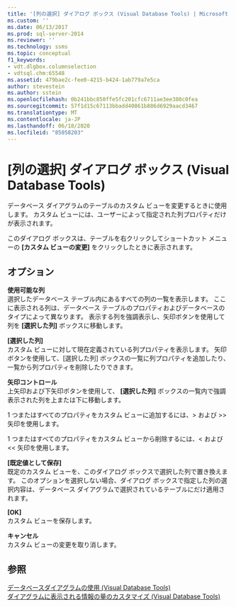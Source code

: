 ```yaml
---
title: '[列の選択] ダイアログ ボックス (Visual Database Tools) | Microsoft Docs'
ms.custom: ''
ms.date: 06/13/2017
ms.prod: sql-server-2014
ms.reviewer: ''
ms.technology: ssms
ms.topic: conceptual
f1_keywords:
- vdt.dlgbox.columnselection
- vdtsql.chm:65548
ms.assetid: 479bae2c-fee0-4215-b424-1ab779a7e5ca
author: stevestein
ms.author: sstein
ms.openlocfilehash: 0b241bbc850ffe5fc201cfc6711ae3ee380c0fea
ms.sourcegitcommit: 57f1d15c67113bbadd40861b886d6929aacd3467
ms.translationtype: MT
ms.contentlocale: ja-JP
ms.lasthandoff: 06/18/2020
ms.locfileid: "85058203"
---
```

# <a name="column-selection-dialog-box-visual-database-tools"></a>[列の選択] ダイアログ ボックス (Visual Database Tools)
  データベース ダイアグラムのテーブルのカスタム ビューを変更するときに使用します。 カスタム ビューには、ユーザーによって指定された列プロパティだけが表示されます。  
  
 このダイアログ ボックスは、テーブルを右クリックしてショートカット メニューの **[カスタム ビューの変更]** をクリックしたときに表示されます。  
  
## <a name="options"></a>オプション  
 **使用可能な列**  
 選択したデータベース テーブル内にあるすべての列の一覧を表示します。 ここに表示される列は、データベース テーブルのプロパティおよびデータベースのタイプによって異なります。 表示する列を強調表示し、矢印ボタンを使用して列を **[選択した列]** ボックスに移動します。  
  
 **[選択した列]**  
 カスタム ビューに対して現在定義されている列プロパティを表示します。 矢印ボタンを使用して、[選択した列] ボックスの一覧に列プロパティを追加したり、一覧から列プロパティを削除したりできます。  
  
 **矢印コントロール**  
 上矢印および下矢印ボタンを使用して、 **[選択した列]** ボックスの一覧内で強調表示された列を上または下に移動します。  
  
 1 つまたはすべてのプロパティをカスタム ビューに追加するには、> および >> 矢印を使用します。  
  
 1 つまたはすべてのプロパティをカスタム ビューから削除するには、< および << 矢印を使用します。  
  
 **[既定値として保存]**  
 既定のカスタム ビューを、このダイアログ ボックスで選択した列で置き換えます。 このオプションを選択しない場合、ダイアログ ボックスで指定した列の選択内容は、データベース ダイアグラムで選択されているテーブルにだけ適用されます。  
  
 **[OK]**  
 カスタム ビューを保存します。  
  
 **キャンセル**  
 カスタム ビューの変更を取り消します。  
  
## <a name="see-also"></a>参照  
 [データベースダイアグラムの使用 &#40;Visual Database Tools&#41;](visual-database-tools.md)   
 [ダイアグラムに表示される情報の量のカスタマイズ (Visual Database Tools)](customize-the-amount-of-information-displayed-in-diagrams-visual-database-tools.md)  
  
  

